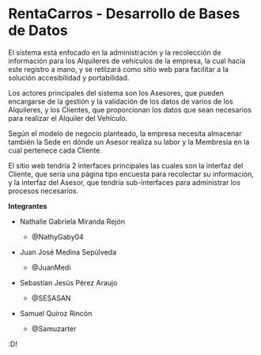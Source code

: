 # RentaCarros - Desarrollo de Bases de Datos

El sistema está enfocado en la administración y la recolección de información para los Alquileres de vehículos de la empresa, la cual hacía este registro a mano, y se retlizará como sitio web para facilitar a Ia solución accesibilidad y portabilidad.

Los actores principales del sistema son los Asesores, que pueden encargarse de la gestión y Ia validación de los datos de varios de los Alquileres, y los Clientes, que proporcionan los datos que sean necesarios para realizar el Alquiler del Vehículo.

Según el modelo de negocio planteado, Ia empresa necesita almacenar también la Sede en dónde un Asesor realiza su labor y la Membresía en la cual pertenece cada Cliente.

El sitio web tendría 2 interfaces principales las cuales son la interfaz del Cliente, que sería una página tipo encuesta para recolectar su información, y la interfaz del Asesor, que tendría sub-interfaces para administrar los procesos necesarios.

**Integrantes**

- Nathalie Gabriela Miranda Rejón
    - @NathyGaby04

- Juan José Medina Sepúlveda
    - @JuanMedi

- Sebastían Jesús Pérez Araujo
    - @SESASAN

- Samuel Quiroz Rincón
    - @Samuzarter

:D!
